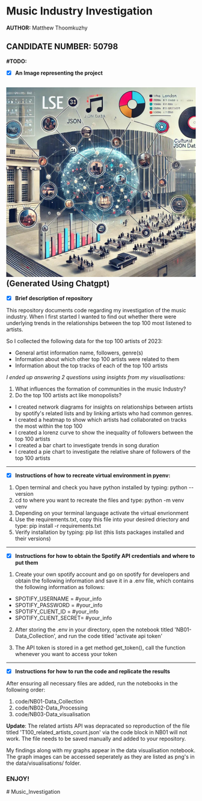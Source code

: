 # Music Industry Investigation

**AUTHOR:** Matthew Thoomkuzhy

**CANDIDATE NUMBER: 50798** 
---
**\#TODO:**


- [x] **An Image representing the project**

![alt text](data/Projectlogo.jpg)
(Generated Using Chatgpt)
---

- [x] **Brief description of repository**

This repository documents code regarding my investigation of the music industry. When I first started I wanted to find out whether there were underlying trends in the relationships between the top 100 most listened to artists.

So I collected the following data for the top 100 artists of 2023:

- General artist information name, followers, genre(s)
- Information about which other top 100 artists were related to them
- Information about the top tracks of each of the top 100 artists

*I ended up answering 2 questions using insights from my visualisations:*

1. What influences the formation of communities in the music Industry?
2. Do the top 100 artists act like monopolists?

- I created network diagrams for insights on relationships between artists by spotify's related lists and by linking artists who had common genres.
- I created a heatmap to show which artists had collaborated on tracks the most within the top 100
- I created a lorenz curve to show the inequality of followers between the top 100 artists
- I created a bar chart to investigate trends in song duration
- I created a pie chart to investigate the relative share of followers of the top 100 artists
---


- [x] **Instructions of how to recreate virtual environment in pyenv:**

1. Open terminal and check you have python installed by typing: python --version
2. cd to where you want to recreate the files and type: python -m venv venv
3. Depending on your terminal language activate the virtual envrionment
4. Use the requirements.txt, copy this file into your desired driectory and type: pip install -r requirements.txt
5. Verify installation by typing: pip list (this lists packages installed and their versions)
---



- [x]  **Instructions for how to obtain the Spotify API credentials and where to put them**

1. Create your own spotify account and go on spotify for developers and obtain the following information and save it in a .env file, which contains the following information as follows:

  - SPOTIFY_USERNAME = #your_info
  - SPOTIFY_PASSWORD = #your_info
  - SPOTIFY_CLIENT_ID = #your_info
  - SPOTIFY_CLIENT_SECRET= #your_info

2. After storing the .env in your directory,  open the notebook titled 'NB01-Data_Collection', and run the code titled 'activate api token'

3. The API token is stored in a get method get_token(), call the function whenever you want to access your token
---

- [x] **Instructions for how to run the code and replicate the results**

After ensuring all necessary files are added, run the notebooks in the following order:

 1. code/NB01-Data_Collection
 2. code/NB02-Data_Processing
 3. code/NB03-Data_visualisation

**Update**: The related artists API was depracated so reproduction of the file titled 'T100_related_artists_count.json' via the code block in NB01 will not work. 
The file needs to be saved manually and added to your repository.

My findings along with my graphs appear in the data visualisation notebook. The graph images can be accessed seperately as they are listed as png's in the data/visualisations/ folder.

### **ENJOY!**




#   M u s i c _ I n v e s t i g a t i o n 
 
 